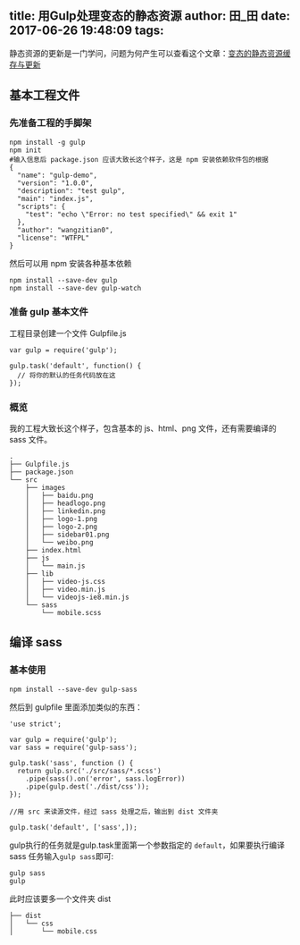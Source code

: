 title: 用Gulp处理变态的静态资源
author: 田_田
date: 2017-06-26 19:48:09
tags:
---
静态资源的更新是一门学问，问题为何产生可以查看这个文章：[变态的静态资源缓存与更新](https://my.oschina.net/jathon/blog/404968)

<!-- more -->

## 基本工程文件
### 先准备工程的手脚架
```shell
npm install -g gulp
npm init
#输入信息后 package.json 应该大致长这个样子，这是 npm 安装依赖软件包的根据 
{
  "name": "gulp-demo",
  "version": "1.0.0",
  "description": "test gulp",
  "main": "index.js",
  "scripts": {
    "test": "echo \"Error: no test specified\" && exit 1"
  },
  "author": "wangzitian0",
  "license": "WTFPL"
}
```
然后可以用 npm 安装各种基本依赖
```
npm install --save-dev gulp
npm install --save-dev gulp-watch
```
### 准备 gulp 基本文件
工程目录创建一个文件 Gulpfile.js
```
var gulp = require('gulp');

gulp.task('default', function() {
  // 将你的默认的任务代码放在这
});
```
### 概览
我的工程大致长这个样子，包含基本的 js、html、png 文件，还有需要编译的 sass 文件。
```
.
├── Gulpfile.js
├── package.json
└── src
    ├── images
    │   ├── baidu.png
    │   ├── headlogo.png
    │   ├── linkedin.png
    │   ├── logo-1.png
    │   ├── logo-2.png
    │   ├── sidebar01.png
    │   └── weibo.png
    ├── index.html
    ├── js
    │   └── main.js
    ├── lib
    │   ├── video-js.css
    │   ├── video.min.js
    │   └── videojs-ie8.min.js
    └── sass
        └── mobile.scss
```
## 编译 sass

### 基本使用
```
npm install --save-dev gulp-sass
```
然后到 gulpfile 里面添加类似的东西：
```
'use strict';

var gulp = require('gulp');
var sass = require('gulp-sass');

gulp.task('sass', function () {
  return gulp.src('./src/sass/*.scss')
    .pipe(sass().on('error', sass.logError))
    .pipe(gulp.dest('./dist/css'));
});

//用 src 来读源文件，经过 sass 处理之后，输出到 dist 文件夹

gulp.task('default', ['sass',]);
```

gulp执行的任务就是gulp.task里面第一个参数指定的 `default`，如果要执行编译 sass 任务输入`gulp sass`即可:
```
gulp sass
gulp
```
此时应该要多一个文件夹 dist
```
├── dist
│   └── css
│       └── mobile.css
```






